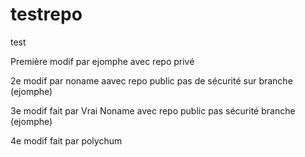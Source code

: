 # testrepo
test

Première modif par ejomphe avec repo privé

2e modif par noname aavec repo public pas de sécurité sur branche (ejomphe)

3e modif fait par Vrai Noname avec repo public pas sécurité branche (ejomphe)


4e modif fait par polychum